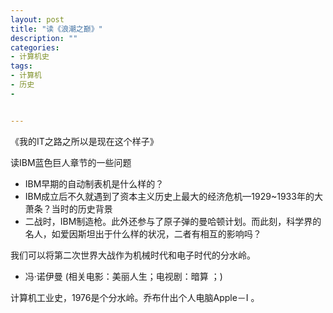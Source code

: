 ```yaml
---
layout: post
title: "读《浪潮之巅》"
description: ""
categories:
- 计算机史
tags:
- 计算机
- 历史
- 


---
```


《我的IT之路之所以是现在这个样子》 

读IBM蓝色巨人章节的一些问题

* IBM早期的自动制表机是什么样的？
* IBM成立后不久就遇到了资本主义历史上最大的经济危机—1929~1933年的大萧条？当时的历史背景
* 二战时，IBM制造枪。此外还参与了原子弹的曼哈顿计划。而此刻，科学界的名人，如爱因斯坦出于什么样的状况，二者有相互的影响吗？

我们可以将第二次世界大战作为机械时代和电子时代的分水岭。

* 冯·诺伊曼 (相关电影：美丽人生；电视剧：暗算 ；)

计算机工业史，1976是个分水岭。乔布什出个人电脑Apple－I 。